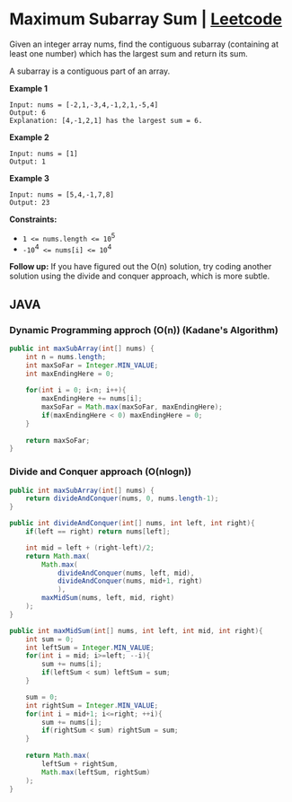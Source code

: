 
# Maximum Subarray Sum | [Leetcode](https://leetcode.com/problems/maximum-subarray/)

Given an integer array nums, find the contiguous subarray (containing at least one number) which has the largest sum and return its sum.

A subarray is a contiguous part of an array.

**Example 1**

```
Input: nums = [-2,1,-3,4,-1,2,1,-5,4]
Output: 6
Explanation: [4,-1,2,1] has the largest sum = 6.
```
**Example 2**

```
Input: nums = [1]
Output: 1
```
**Example 3**

```
Input: nums = [5,4,-1,7,8]
Output: 23
```

**Constraints:**

- `1 <= nums.length <= 10`<sup>5</sup>
- `-10`<sup>4</sup>` <= nums[i] <= 10`<sup>4</sup>

**Follow up:** If you have figured out the O(n) solution, try coding another solution using the divide and conquer approach, which is more subtle.

## JAVA

### Dynamic Programming approch (O(n)) (Kadane's Algorithm)
```java
public int maxSubArray(int[] nums) {
    int n = nums.length;
    int maxSoFar = Integer.MIN_VALUE;
    int maxEndingHere = 0;
    
    for(int i = 0; i<n; i++){
        maxEndingHere += nums[i];
        maxSoFar = Math.max(maxSoFar, maxEndingHere);    
        if(maxEndingHere < 0) maxEndingHere = 0;
    }
    
    return maxSoFar;
}
```
### Divide and Conquer approach (O(nlogn))

```java
public int maxSubArray(int[] nums) {
    return divideAndConquer(nums, 0, nums.length-1);
}

public int divideAndConquer(int[] nums, int left, int right){
    if(left == right) return nums[left];

    int mid = left + (right-left)/2;
    return Math.max(
        Math.max(
            divideAndConquer(nums, left, mid), 
            divideAndConquer(nums, mid+1, right)
            ), 
        maxMidSum(nums, left, mid, right)
    );
}

public int maxMidSum(int[] nums, int left, int mid, int right){
    int sum = 0;
    int leftSum = Integer.MIN_VALUE;
    for(int i = mid; i>=left; --i){
        sum += nums[i];
        if(leftSum < sum) leftSum = sum;
    }

    sum = 0;
    int rightSum = Integer.MIN_VALUE;
    for(int i = mid+1; i<=right; ++i){
        sum += nums[i];
        if(rightSum < sum) rightSum = sum;
    }
    
    return Math.max(
        leftSum + rightSum, 
        Math.max(leftSum, rightSum)
    );
}
```